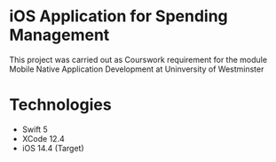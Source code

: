 # iOS Application for Spending Management
This project was carried out as Courswork requirement for the module Mobile Native Application Development at Uninversity of Westminster
# Technologies
* Swift 5
* XCode 12.4
* iOS 14.4 (Target)
